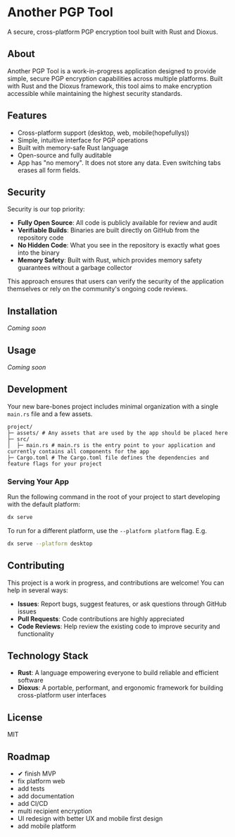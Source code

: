 # Another PGP Tool

A secure, cross-platform PGP encryption tool built with Rust and Dioxus.

## About

Another PGP Tool is a work-in-progress application designed to provide simple, secure PGP encryption capabilities across multiple platforms. Built with Rust and the Dioxus framework, this tool aims to make encryption accessible while maintaining the highest security standards.

## Features

- Cross-platform support (desktop, web, mobile(hopefullys))
- Simple, intuitive interface for PGP operations
- Built with memory-safe Rust language
- Open-source and fully auditable
- App has "no memory". It does not store any data. Even switching tabs erases all form fields.

## Security

Security is our top priority:

- **Fully Open Source**: All code is publicly available for review and audit
- **Verifiable Builds**: Binaries are built directly on GitHub from the repository code
- **No Hidden Code**: What you see in the repository is exactly what goes into the binary
- **Memory Safety**: Built with Rust, which provides memory safety guarantees without a garbage collector

This approach ensures that users can verify the security of the application themselves or rely on the community's ongoing code reviews.

## Installation

*Coming soon*

## Usage

*Coming soon*

## Development

Your new bare-bones project includes minimal organization with a single `main.rs` file and a few assets.

```
project/
├─ assets/ # Any assets that are used by the app should be placed here
├─ src/
│  ├─ main.rs # main.rs is the entry point to your application and currently contains all components for the app
├─ Cargo.toml # The Cargo.toml file defines the dependencies and feature flags for your project
```

### Serving Your App

Run the following command in the root of your project to start developing with the default platform:

```bash
dx serve
```

To run for a different platform, use the `--platform platform` flag. E.g.
```bash
dx serve --platform desktop
```

## Contributing

This project is a work in progress, and contributions are welcome! You can help in several ways:

- **Issues**: Report bugs, suggest features, or ask questions through GitHub issues
- **Pull Requests**: Code contributions are highly appreciated
- **Code Reviews**: Help review the existing code to improve security and functionality

## Technology Stack

- **Rust**: A language empowering everyone to build reliable and efficient software
- **Dioxus**: A portable, performant, and ergonomic framework for building cross-platform user interfaces

## License

MIT

## Roadmap

- ✔ finish MVP
- fix platform web
- add tests
- add documentation
- add CI/CD
- multi recipient encryption
- UI redesign with better UX and mobile first design
- add mobile platform
